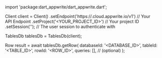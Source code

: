 import 'package:dart_appwrite/dart_appwrite.dart';

Client client = Client()
    .setEndpoint('https://<REGION>.cloud.appwrite.io/v1') // Your API Endpoint
    .setProject('<YOUR_PROJECT_ID>') // Your project ID
    .setSession(''); // The user session to authenticate with

TablesDb tablesDb = TablesDb(client);

Row result = await tablesDb.getRow(
    databaseId: '<DATABASE_ID>',
    tableId: '<TABLE_ID>',
    rowId: '<ROW_ID>',
    queries: [], // (optional)
);
